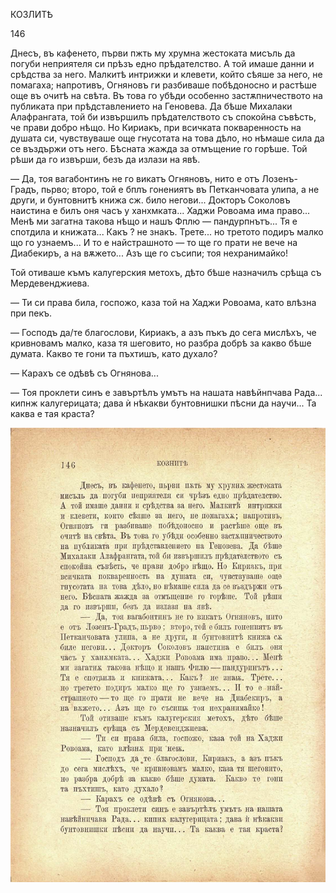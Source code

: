 ﻿

КОЗЛИТѢ

146

Днесъ, въ кафенето, първи пжть му хрумна жестоката мисъль да погуби неприятеля си прѣзъ едно прѣдателство. А той имаше данни и срѣдства за него. Малкитѣ интрижки и клевети, който сѣяше за него, не помагаха; напротивъ, Огняновъ ги разбиваше побѣдоносно и растѣше още въ очитѣ на свѣта. Въ това го убѣди особенно застѫпничеството на публиката при прѣдставлението на Геновева. Да бѣше Михалаки Алафрангата, той би извършилъ прѣдателството съ спокойна съвѣсть, че прави добро нѣщо. Но Кириакъ, при всичката покваренность на душата си, чувствуваше още гнусотата на това дѣло, но нѣмаше сила да се въздържи отъ него. Бѣсната жажда за отмъщение го горѣше. Той рѣши да го извърши, безъ да излази на явѣ.

— Да, тоя вагабонтинъ не го викатъ Огняновъ, нито е отъ Лозенъ-Градъ, пьрво; второ, той е бплъ гонениятъ въ Петканчовата улипа, а не други, и бунтовнитѣ книжа сж. било негови... Докторъ Соколовъ наистина е билъ оня часъ у ханхмката... Хаджи Ровоама има право... Менѣ ми загатна такова нѣщо и нашъ Фплю — пандурпнътъ... Тя е спотдила и книжата... Какъ ? не знакъ. Трете... но третото подиръ малко що го узнаемъ... И то е найстрашното — то ще го прати не вече на Диабекиръ, а на вѫжето... Азъ ще го съсипи; тоя нехранимайко!

Той отиваше къмъ калугерския метохъ, дѣто бѣше назначилъ срѣща съ Мердевенджиева.

— Ти си права била, госпожо, каза той на Хаджи Ровоама, като влѣзна при пекъ.

— Господъ да/те благослови, Кириакъ, а азъ пъкъ до сега мислѣхъ, че кривновамъ малко, каза тя шеговито, но разбра добрѣ за какво бѣше думата. Какво те гони та пъхтишъ, като духало?

— Карахъ се одѣвѣ съ Огнянова...

— Тоя проклети синъ е завъртѣлъ умътъ на нашата навѣйнпчава Рада... кипнж калугерицата; дава ѝ нѣкакви бунтовнишки пѣсни да научи... Та каква е тая краста?

![original](images/165.jpg)

